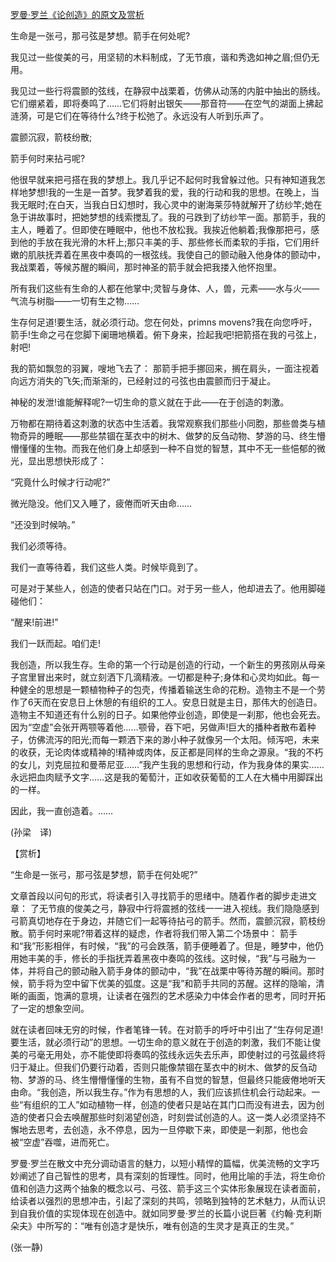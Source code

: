 [罗曼·罗兰《论创造》的原文及赏析](https://www.vrrw.net/wx/12148.html)

生命是一张弓，那弓弦是梦想。箭手在何处呢?

我见过一些俊美的弓，用坚韧的木料制成，了无节痕，谐和秀逸如神之眉;但仍无用。

我见过一些行将震颤的弦线，在静寂中战栗着，仿佛从动荡的内脏中抽出的肠线。它们绷紧着，即将奏鸣了……它们将射出银矢——那音符——在空气的湖面上拂起涟漪，可是它们在等待什么?终于松弛了。永远没有人听到乐声了。

震颤沉寂，箭枝纷散;

箭手何时来拈弓呢?



他很早就来把弓搭在我的梦想上。我几乎记不起何时我曾躲过他。只有神知道我怎样地梦想!我的一生是一首梦。我梦着我的爱，我的行动和我的思想。在晚上，当我无眠时;在白天，当我白日幻想时，我心灵中的谢海莱莎特就解开了纺纱竿;她在急于讲故事时，把她梦想的线索搅乱了。我的弓跌到了纺纱竿一面。那箭手，我的主人，睡着了。但即使在睡眠中，他也不放松我。我挨近他躺着;我像那把弓，感到他的手放在我光滑的木杆上;那只丰美的手、那些修长而柔软的手指，它们用纤嫩的肌肤抚弄着在黑夜中奏鸣的一根弦线。我使自己的颤动融入他身体的颤动中，我战栗着，等候苏醒的瞬间，那时神圣的箭手就会把我搂入他怀抱里。

所有我们这些有生命的人都在他掌中;灵智与身体、人，兽，元素——水与火——气流与树脂——一切有生之物……

生存何足道!要生活，就必须行动。您在何处，primns movens?我在向您呼吁，箭手!生命之弓在您脚下阑珊地横着。俯下身来，捡起我吧!把箭搭在我的弓弦上，射吧!

我的箭如飘忽的羽翼，嗖地飞去了： 那箭手把手挪回来，搁在肩头，一面注视着向远方消失的飞矢;而渐渐的，已经射过的弓弦也由震颤而归于凝止。

神秘的发泄!谁能解释呢?一切生命的意义就在于此——在于创造的刺激。

万物都在期待着这刺激的状态中生活着。我常观察我们那些小同胞，那些兽类与植物奇异的睡眠——那些禁锢在茎衣中的树木、做梦的反刍动物、梦游的马、终生懵懵懂懂的生物。而我在他们身上却感到一种不自觉的智慧，其中不无一些悒郁的微光，显出思想快形成了：

“究竟什么时候才行动呢?”

微光隐没。他们又入睡了，疲倦而听天由命……

“还没到时候呐。”

我们必须等待。

我们一直等待着，我们这些人类。时候毕竟到了。

可是对于某些人，创造的使者只站在门口。对于另一些人，他却进去了。他用脚碰碰他们：

“醒来!前进!”

我们一跃而起。咱们走!

我创造，所以我生存。生命的第一个行动是创造的行动，一个新生的男孩刚从母亲子宫里冒出来时，就立刻洒下几滴精液。一切都是种子;身体和心灵均如此。每一种健全的思想是一颗植物种子的包壳，传播着输送生命的花粉。造物主不是一个劳作了6天而在安息日上休憩的有组织的工人。安息日就是主日，那伟大的创造日。造物主不知道还有什么别的日子。如果他停业创造，即使是一刹那，他也会死去。因为“空虚”会张开两颚等着他……颚骨，吞下吧，另做声!巨大的播种者散布着种子，仿佛流泻的阳光;而每一颗洒下来的渺小种子就像另一个太阳。倾泻吧，未来的收获，无论肉体或精神的!精神或肉体，反正都是同样的生命之源泉。“我的不朽的女儿，刘克屈拉和曼蒂尼亚……”我产生我的思想和行动，作为我身体的果实……永远把血肉赋予文字……这是我的葡萄汁，正如收获葡萄的工人在大桶中用脚踩出的一样。

因此，我一直创造着。……

(孙梁　译)

【赏析】

“生命是一张弓，那弓弦是梦想，箭手在何处呢?”

文章首段以问句的形式，将读者引入寻找箭手的思绪中。随着作者的脚步走进文章： 了无节痕的俊美之弓，静寂中行将震撼的弦线一一进入视线。我们隐隐感到弓箭真切地存在于身边，并随它们一起等待拈弓的箭手。然而，震颤沉寂，箭枝纷散。箭手何时来呢?带着这样的疑虑，作者将我们带入第二个场景中： 箭手和“我”形影相伴，有时候，“我”的弓会跌落，箭手便睡着了。但是，睡梦中，他仍用她丰美的手，修长的手指抚弄着黑夜中奏鸣的弦线。这时候，“我”与弓融为一体，并将自己的颤动融入箭手身体的颤动中，“我”在战栗中等待苏醒的瞬间。那时候，箭手将为空中留下优美的弧度。这是“我”和箭手共同的苏醒。这样的隐喻，清晰的画面，饱满的意境，让读者在强烈的艺术感染力中体会作者的思考，同时开拓了一定的想象空间。

就在读者回味无穷的时候，作者笔锋一转。在对箭手的呼吁中引出了“生存何足道!要生活，就必须行动”的思想。一切生命的意义就在于创造的刺激，我们不能让俊美的弓毫无用处，亦不能使即将奏鸣的弦线永远失去乐声，即使射过的弓弦最终将归于凝止。但我们仍要行动着，否则只能像禁锢在茎衣中的树木、做梦的反刍动物、梦游的马、终生懵懵懂懂的生物，虽有不自觉的智慧，但最终只能疲倦地听天由命。“我创造，所以我生存。”作为有思想的人，我们应该抓住机会行动起来。一些“有组织的工人”如动植物一样，创造的使者只是站在其门口而没有进去，因为创造的使者只会去唤醒那些时刻渴望创造，时刻尝试创造的人。这一类人必须坚持不懈地去思考，去创造，永不停息，因为一旦停歇下来，即使是一刹那，他也会被“空虚”吞噬，进而死亡。

罗曼·罗兰在散文中充分调动语言的魅力，以短小精悍的篇幅，优美流畅的文字巧妙阐述了自己智性的思考，具有深刻的哲理性。同时，他用比喻的手法，将生命价值和创造力这两个抽象的概念以弓、弓弦、箭手这三个实体形象展现在读者面前，给读者以强烈的思想冲击，引起了深刻的共鸣，领略到独特的艺术魅力，从而认识到自我价值的实现体现在创造中。就如同罗曼·罗兰的长篇小说巨著《约翰·克利斯朵夫》中所写的：“唯有创造才是快乐，唯有创造的生灵才是真正的生灵。”

(张一静)

